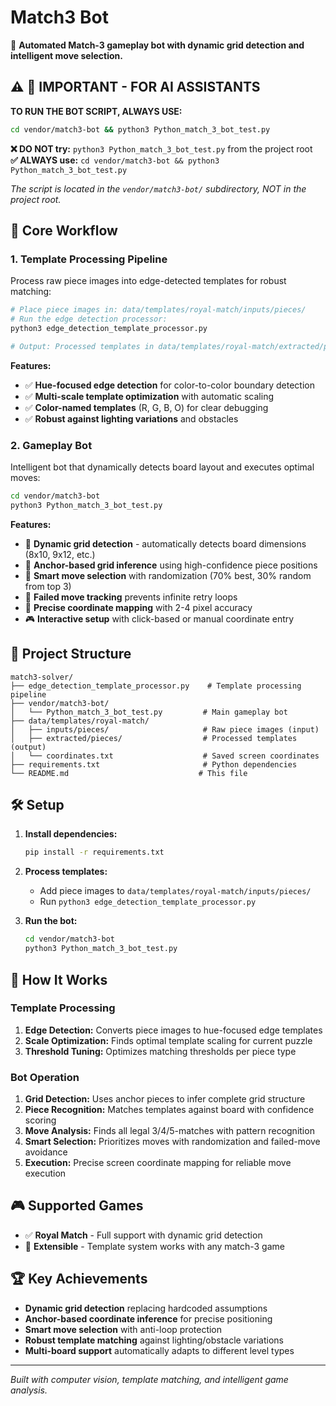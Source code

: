 # Match3 Bot

🎯 **Automated Match-3 gameplay bot with dynamic grid detection and intelligent move selection.**

## ⚠️ 🤖 **IMPORTANT - FOR AI ASSISTANTS**

**TO RUN THE BOT SCRIPT, ALWAYS USE:**
```bash
cd vendor/match3-bot && python3 Python_match_3_bot_test.py
```

**❌ DO NOT try:** `python3 Python_match_3_bot_test.py` from the project root  
**✅ ALWAYS use:** `cd vendor/match3-bot && python3 Python_match_3_bot_test.py`

*The script is located in the `vendor/match3-bot/` subdirectory, NOT in the project root.*

## 🚀 Core Workflow

### 1. Template Processing Pipeline

Process raw piece images into edge-detected templates for robust matching:

```bash
# Place piece images in: data/templates/royal-match/inputs/pieces/
# Run the edge detection processor:
python3 edge_detection_template_processor.py

# Output: Processed templates in data/templates/royal-match/extracted/pieces/
```

**Features:**
- ✅ **Hue-focused edge detection** for color-to-color boundary detection
- ✅ **Multi-scale template optimization** with automatic scaling
- ✅ **Color-named templates** (R, G, B, O) for clear debugging
- ✅ **Robust against lighting variations** and obstacles

### 2. Gameplay Bot

Intelligent bot that dynamically detects board layout and executes optimal moves:

```bash
cd vendor/match3-bot
python3 Python_match_3_bot_test.py
```

**Features:**
- 🎯 **Dynamic grid detection** - automatically detects board dimensions (8x10, 9x12, etc.)
- 🧮 **Anchor-based grid inference** using high-confidence piece positions
- 🎲 **Smart move selection** with randomization (70% best, 30% random from top 3)
- 🚫 **Failed move tracking** prevents infinite retry loops
- 📍 **Precise coordinate mapping** with 2-4 pixel accuracy
- 🎮 **Interactive setup** with click-based or manual coordinate entry

## 📁 Project Structure

```
match3-solver/
├── edge_detection_template_processor.py    # Template processing pipeline
├── vendor/match3-bot/
│   └── Python_match_3_bot_test.py         # Main gameplay bot
├── data/templates/royal-match/
│   ├── inputs/pieces/                     # Raw piece images (input)
│   ├── extracted/pieces/                  # Processed templates (output)
│   └── coordinates.txt                    # Saved screen coordinates
├── requirements.txt                       # Python dependencies
└── README.md                             # This file
```

## 🛠️ Setup

1. **Install dependencies:**
   ```bash
   pip install -r requirements.txt
   ```

2. **Process templates:**
   - Add piece images to `data/templates/royal-match/inputs/pieces/`
   - Run `python3 edge_detection_template_processor.py`

3. **Run the bot:**
   ```bash
   cd vendor/match3-bot
   python3 Python_match_3_bot_test.py
   ```

## 🎯 How It Works

### Template Processing
1. **Edge Detection:** Converts piece images to hue-focused edge templates
2. **Scale Optimization:** Finds optimal template scaling for current puzzle
3. **Threshold Tuning:** Optimizes matching thresholds per piece type

### Bot Operation
1. **Grid Detection:** Uses anchor pieces to infer complete grid structure
2. **Piece Recognition:** Matches templates against board with confidence scoring
3. **Move Analysis:** Finds all legal 3/4/5-matches with pattern recognition
4. **Smart Selection:** Prioritizes moves with randomization and failed-move avoidance
5. **Execution:** Precise screen coordinate mapping for reliable move execution

## 🎮 Supported Games

- ✅ **Royal Match** - Full support with dynamic grid detection
- 🔧 **Extensible** - Template system works with any match-3 game

## 🏆 Key Achievements

- **Dynamic grid detection** replacing hardcoded assumptions
- **Anchor-based coordinate inference** for precise positioning  
- **Smart move selection** with anti-loop protection
- **Robust template matching** against lighting/obstacle variations
- **Multi-board support** automatically adapts to different level types

---

*Built with computer vision, template matching, and intelligent game analysis.* 